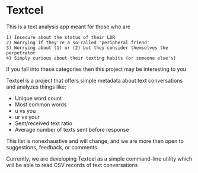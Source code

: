 # Textcel

This is a text analysis app meant for those who are

	1) Insecure about the status of their LDR
	2) Worrying if they're a so-called 'peripheral friend'
	3) Worrying about (1) or (2) but they consider themselves the perpetrator
	4) Simply curious about their texting habits (or someone else's)

If you fall into these categories then this project may be interesting to you

Textcel is a project that offers simple metadata about text conversations and analyzes things like:

* Unique word count
* Most common words
* u vs you
* ur vs your
* Sent/received text ratio
* Average number of texts sent before response

This list is nonexhaustive and will change, and we are more then open to suggestions, feedback, or comments

Currently, we are developing Textcel as a simple command-line utility which will be able to read CSV records of text conversations